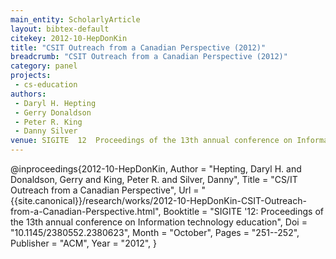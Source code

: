 ```yaml
---
main_entity: ScholarlyArticle
layout: bibtex-default
citekey: 2012-10-HepDonKin
title: "CSIT Outreach from a Canadian Perspective (2012)"
breadcrumb: "CSIT Outreach from a Canadian Perspective (2012)"
category: panel
projects:
 - cs-education
authors:
 - Daryl H. Hepting
 - Gerry Donaldson
 - Peter R. King
 - Danny Silver
venue: SIGITE  12  Proceedings of the 13th annual conference on Information technology education
---
```

@inproceedings{2012-10-HepDonKin,
	Author =  "Hepting, Daryl H. and Donaldson, Gerry and King, Peter R. and Silver, Danny",
	Title =  "CS/IT Outreach from a Canadian Perspective",
	Url = \"{{site.canonical}}/research/works/2012-10-HepDonKin-CSIT-Outreach-from-a-Canadian-Perspective.html\",
	Booktitle =  "SIGITE '12: Proceedings of the 13th annual conference on Information technology education",
	Doi =  "10.1145/2380552.2380623",
	Month =  "October",
	Pages =  "251--252",
	Publisher =  "ACM",
	Year =  "2012",
}
